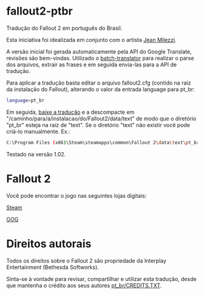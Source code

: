 # fallout2-ptbr
Tradução do Fallout 2 em português do Brasil.

Esta iniciativa foi idealizada em conjunto com o artista [Jean Milezzi](http://www.jeanmilezzi.com.br/).

A versão inicial foi gerada automaticamente pela API do Google Translate, revisões são bem-vindas.
Utilizado o [batch-translator](https://github.com/michelmilezzi/batch-translator) para realizar o parse dos arquivos, extrair as frases e em seguida envia-las para a API de tradução.

Para aplicar a tradução basta editar o arquivo fallout2.cfg (contido na raíz da instalação do Fallout), alterando o valor da entrada language para pt_br:
```sh
language=pt_br
```
Em seguida, [baixe a tradução](https://github.com/michelmilezzi/fallout2-ptbr/releases) e a descompacte em "/caminho/para/a/instalacao/do/Fallout2/data/text" de modo que o diretório "pt_br" esteja na raíz de "text". Se o diretório "text" não existir você pode criá-lo manualmente. Ex.:
```sh
C:\Program Files (x86)\Steam\steamapps\common\Fallout 2\data\text\pt_br
```
Testado na versão 1.02. 

# Fallout 2
Você pode encontrar o jogo nas seguintes lojas digitais:

[Steam](http://store.steampowered.com/app/38410/Fallout_2_A_Post_Nuclear_Role_Playing_Game/)

[GOG](https://www.gog.com/game/fallout_2)

# Direitos autorais

Todos os direitos sobre o Fallout 2 são propriedade da Interplay Entertainment (Bethesda Softworks).

Sinta-se à vontade para revisar, compartilhar e utilizar esta tradução, desde que mantenha o crédito aos seus autores [pt_br/CREDITS.TXT](pt_br/CREDITS.TXT).

